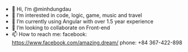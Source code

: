 - 👋 Hi, I’m @minhdungdau
- 👀 I’m interested in code, logic, game, music and travel
- 🌱 I’m currently using Angular with over 1.5 year experience
- 💞️ I’m looking to collaborate on Front-end
- 📫 How to reach me:
  facebook: https://www.facebook.com/amazing.dream/
  phone: +84 367-422-898

<!---
minhdungdau/minhdungdau is a ✨ special ✨ repository because its `README.md` (this file) appears on your GitHub profile.
You can click the Preview link to take a look at your changes.
--->
